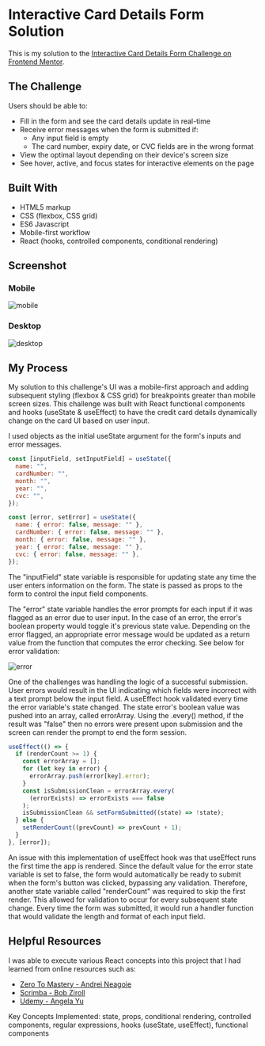 # Interactive Card Details Form Solution

This is my solution to the [Interactive Card Details Form Challenge on Frontend Mentor](https://www.frontendmentor.io/challenges/interactive-card-details-form-XpS8cKZDWw).

## The Challenge

Users should be able to:

- Fill in the form and see the card details update in real-time
- Receive error messages when the form is submitted if:
  - Any input field is empty
  - The card number, expiry date, or CVC fields are in the wrong format
- View the optimal layout depending on their device's screen size
- See hover, active, and focus states for interactive elements on the page

## Built With

- HTML5 markup
- CSS (flexbox, CSS grid)
- ES6 Javascript
- Mobile-first workflow
- React (hooks, controlled components, conditional rendering)

## Screenshot

### Mobile

![mobile](https://user-images.githubusercontent.com/86936720/187306942-51f5476e-9db4-4fa1-b627-af609f4859b1.png)

### Desktop

![desktop](https://user-images.githubusercontent.com/86936720/187307131-cf729493-1ad2-4a9a-9fa1-04f133003ebe.png)

## My Process

My solution to this challenge's UI was a mobile-first approach and adding subsequent styling (flexbox & CSS grid) for breakpoints greater than mobile screen sizes. This challenge was built with React functional components and hooks (useState & useEffect) to have the credit card details dynamically change on the card UI based on user input.

I used objects as the initial useState argument for the form's inputs and error messages.

```js
const [inputField, setInputField] = useState({
  name: "",
  cardNumber: "",
  month: "",
  year: "",
  cvc: "",
});

const [error, setError] = useState({
  name: { error: false, message: "" },
  cardNumber: { error: false, message: "" },
  month: { error: false, message: "" },
  year: { error: false, message: "" },
  cvc: { error: false, message: "" },
});
```

The "inputField" state variable is responsible for updating state any time the user enters information on the form. The state is passed as props to the form to control the input field components.

The "error" state variable handles the error prompts for each input if it was flagged as an error due to user input. In the case of an error, the error's boolean property would toggle it's previous state value. Depending on the error flagged, an appropriate error message would be updated as a return value from the function that computes the error checking. See below for error validation:

![error](https://user-images.githubusercontent.com/86936720/187336709-d69ea829-5372-42c2-833a-51bf107b9517.png)

One of the challenges was handling the logic of a successful submission. User errors would result in the UI indicating which fields were incorrect with a text prompt below the input field. A useEffect hook validated every time the error variable's state changed. The state error's boolean value was pushed into an array, called errorArray. Using the .every() method, if the result was "false" then no errors were present upon submission and the screen can render the prompt to end the form session.

```js
useEffect(() => {
  if (renderCount >= 1) {
    const errorArray = [];
    for (let key in error) {
      errorArray.push(error[key].error);
    }
    const isSubmissionClean = errorArray.every(
      (errorExists) => errorExists === false
    );
    isSubmissionClean && setFormSubmitted((state) => !state);
  } else {
    setRenderCount((prevCount) => prevCount + 1);
  }
}, [error]);
```

An issue with this implementation of useEffect hook was that useEffect runs the first time the app is rendered. Since the default value for the error state variable is set to false, the form would automatically be ready to submit when the form's button was clicked, bypassing any validation. Therefore, another state variable called "renderCount" was required to skip the first render. This allowed for validation to occur for every subsequent state change. Every time the form was submitted, it would run a handler function that would validate the length and format of each input field.

## Helpful Resources 

I was able to execute various React concepts into this project that I had learned from online resources such as:

- [Zero To Mastery - Andrei Neagoie](https://zerotomastery.io/courses/learn-react/)
- [Scrimba - Bob Ziroll](https://scrimba.com/learn/learnreact)
- [Udemy - Angela Yu](https://www.udemy.com/course/the-complete-web-development-bootcamp/)

Key Concepts Implemented: state, props, conditional rendering, controlled components, regular expressions, hooks (useState, useEffect), functional components
